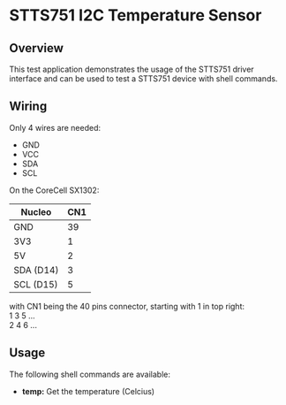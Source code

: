 # STTS751 I2C Temperature Sensor

## Overview

This test application demonstrates the usage of the STTS751 driver interface
and can be used to test a STTS751 device with shell commands.

## Wiring

Only 4 wires are needed:
- GND
- VCC
- SDA
- SCL

On the CoreCell SX1302:

| Nucleo    | CN1 |
|-----------|-----|
| GND       | 39  |
| 3V3       | 1   |
| 5V        | 2   |
| SDA (D14) | 3   |
| SCL (D15) | 5   |

with CN1 being the 40 pins connector, starting with 1 in top right:  
1 3 5 ...  
2 4 6 ...  

## Usage

The following shell commands are available:
* **temp:** Get the temperature (Celcius)